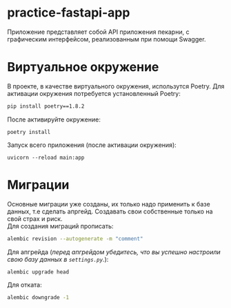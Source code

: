 # practice-fastapi-app

Приложение представляет собой API приложения пекарни, с графическим интерфейсом, реализованным при помощи Swagger.

# Виртуальное окружение
В проекте, в качестве виртуального окружения, использутся Poetry. Для активации окружения потребуется установленный Poetry:
```sh
pip install poetry==1.8.2
```
После активируйте окружение:
```
poetry install
```
Запуск всего приложения (после активации окружения):
```
uvicorn --reload main:app
```

# Миграции
Основные миграции уже созданы, их только надо применить к базе данных, т.е сделать апргейд. Создавать свои собственные только на свой страх и риск. <br>
Для создания миграций прописать:
```sh
alembic revision --autogenerate -m "comment"
```
Для апгрейда (<i>перед апгрейдом убедитесь, что вы успешно настроили свою базу данных в `settings.py`.</i>):
```sh
alembic upgrade head
```
Для отката:
```sh
alembic downgrade -1
```
